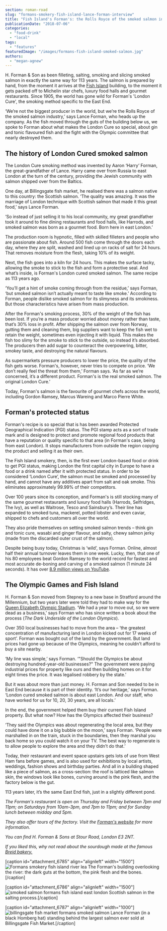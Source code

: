 ```yaml
---
section: roman-road
slug: "formans-smokery-fish-island-lance-forman-interview"
title: "Fish Island's Forman's: the Rolls Royce of the smoked salmon industry"
publicationDate: "2018-07-06"
categories: 
  - "food-drink"
  - "local"
tags: 
  - "features"
featuredImage: "/images/formans-fish-island-smoked-salmon.jpg"
authors: 
  - "megan-agnew"
---
```


H. Forman & Son as been filleting, salting, smoking and slicing smoked salmon in exactly the same way for 113 years. The salmon is prepared by hand, from the moment it arrives at the [Fish Island](https://romanroadlondon.com/history-fish-island/) building, to the moment it gets packed off to Michelin star chefs, luxury food halls and gourmet restaurants. Since 1905, the world has gone wild for Forman's 'London Cure', the smoking method specific to the East End.

‘We’re not the biggest producer in the world, but we’re the Rolls Royce of the smoked salmon industry,’ says Lance Forman, who heads up the company. As the fish moved through the guts of the building below us, we spoke to Forman about what makes the London Cure so special, about gin and tonic flavoured fish and the fight with the Olympic committee that nearly destroyed them.

## The history of London Cured smoked salmon

The London Cure smoking method was invented by Aaron ‘Harry’ Forman, the great-grandfather of Lance. Harry came over from Russia to east London at the turn of the century, providing the Jewish community with salmon shipped over from the Baltics.

One day, at Billingsgate fish market, he realised there was a salmon native to this country: the Scottish salmon. ‘The quality was amazing. It was the marriage of London technique with Scottish salmon that made it this great food,’ says Lance Forman.

‘So instead of just selling it to his local community, my great grandfather took it around to fine dining restaurants and food halls, like Harrods, and smoked salmon was born as a gourmet food. Born here in east London.’

The production room is hypnotic, filled with skilled filleters and people who are passionate about fish. Around 500 fish come through the doors each day, where they are split, washed and lined up on racks of salt for 24 hours. That removes moisture from the flesh, taking 10% of its weight.

Next, the fish goes into a kiln for 24 hours. This makes the surface tacky, allowing the smoke to stick to the fish and form a protective seal. And what’s inside, is Forman's London cured smoked salmon. The same recipe as 113 years ago.

‘You’ll get a hint of smoke coming through from the residue,’ says Forman, ‘but smoked salmon isn’t actually meant to taste like smoke.’ According to Forman, people dislike smoked salmon for its slimyness and its smokiness. But those characteristics have arisen from mass production.

After the Forman's smoking process, 30% of the weight of the fish has been lost. If you’re a mass producer worried about money rather than taste, that’s 30% loss in profit. After shipping the salmon over from Norway, gutting them and cleaning them, big suppliers want to keep the fish wet to retain the weight, sometimes even injecting it with liquid. This makes the fish too slimy for the smoke to stick to the outside, so instead it’s absorbed. The producers then add sugar to counteract the overpowering, bitter, smokey taste, and destroying the natural flavours.

As supermarkets pressure producers to lower the price, the quality of the fish gets worse. Forman's, however, never tries to compete on price. ‘We don’t really feel the threat from them,’ Forman says. ‘As far as we’re concerned, it’s a different product. Forman's is the real smoked salmon. The original London Cure.’

Today, Forman's salmon is the favourite of gourmet chefs across the world, including Gordon Ramsey, Marcus Wareing and Marco Pierre White.

## Forman's protected status

Forman's recipe is so special that is has been awarded Protected Geographical Indication (PGI) status. The PGI stamp acts as a sort of trade mark and is designed to protect and promote regional food products that have a reputation or quality specific to that area (in Forman's case, being from east London). It stops manufacturers from outside the region copying the product and selling it as their own.

The Fish Island smokery, then, is the first ever London-based food or drink to get PGI status, making London the first capital city in Europe to have a food or a drink named after it with protected status. In order to be considered ‘London Cure’, the salmon must be smoked and processed by hand, and cannot have any additives apart from salt and oak smoke. This eliminates approximately 99.99% of their competitors.

Over 100 years since its conception, and Forman's is still stocking many of the same gourmet restaurants and luxury food halls (Harrods, Selfridges, The Ivy), as well as Waitrose, Tesco and Sainsbury’s. Their line has expanded to smoked tuna, mackerel, potted lobster and even caviar, shipped to chefs and customers all over the world.

They also pride themselves on setting smoked salmon trends – think gin and tonic cure, wasabi and ginger flavour, and salty, chewy salmon jerky (made from the discarded outer crust of the salmon).

Despite being busy today, Christmas is ‘wild’, says Forman. Online, almost half their annual turnover leaves them in one week. Lucky, then, that one of his 80 employees beat Gordon Ramsey to the world record for fastest and most accurate de-boning and carving of a smoked salmon (1 minute 24 seconds). It has over [8.9 million views on YouTube](https://www.youtube.com/watch?v=bGJ6o09q0fQ&t=55s).

## The Olympic Games and Fish Island

H. Forman & Son moved from Stepney to a new base in Stratford around the Millennium, but two years later were told they had to make way for the [Queen Elizabeth Olympic Stadium](https://romanroadlondon.com/the-line-art-trail-olympic-park-cody-dock/). ‘We had a year to move out, so we were dead as a business,’ says Forman who has since written a book about the process (_The Dark Underside of the London Olympics_).

Over 350 local businesses had to move from the area – ‘the greatest concentration of manufacturing land in London kicked out for 17 weeks of sport’. Forman was bought out of the land by the government. But land prices had gone up because of the Olympics, meaning he couldn't afford to buy a site nearby.

‘My line was simple,’ says Forman. ‘"Should the Olympics be about destroying hundred-year-old businesses?" The government were paying industrial prices for property like ours and then building homes on it for eight times the price. It was legalised robbery by the state.’

But it was about more than just money. H. Forman and Son needed to be in East End because it is part of their identity. ‘It’s our heritage,’ says Forman. ‘London cured smoked salmon is about east London. And our staff, who have worked for us for 10, 20, 30 years, are all locals.’

In the end, the government helped them buy their current Fish Island property. But what now? How has the Olympics affected their business?

‘They said the Olympics was about regenerating the local area, but they could have done it on a big bubble on the moon,’ says Forman. ‘People were marshalled in on the train, stuck in the boundaries, then they marshal you back home so you could watch it on your TV. The best way to regenerate is to allow people to explore the area and they didn’t do that.’

Today, their restaurant and event space upstairs gets lots of use from West Ham fans before games, and is also used for exhibitions by local artists, weddings, fashion shows and birthday parties. And all in a building shaped like a piece of salmon, as a cross-section: the roof is latticed like salmon skin, the windows look like bones, curving around is the pink flesh, and the factory below is the gut.

113 years later, it’s the same East End fish, just in a slightly different pond.

_The Forman's restaurant is open on Thursday and Friday between 7pm and 11pm; on Saturdays from 10am-3pm, and 7pm to 11pm; and for Sunday lunch between midday and 5pm._

_They also offer tours of the factory. Visit the [Forman's website](https://www.formansfishisland.com/tour-groups.php) for more information._

_You can find H. Forman & Sons at Stour Road, London E3 2NT._

_If you liked this, why not read about the sourdough made at the famous [Breid bakery.](https://romanroadlondon.com/breid-bakery-miller-interview/)_

\[caption id="attachment\_6785" align="alignleft" width="1500"\]![Formans smokery fish island river lea](/images/formans-fish-island-smoked-salmon-3.jpg) The Forman's building overlooking the river: the dark guts at the bottom, the pink flesh and the bones.\[/caption\]

\[caption id="attachment\_6786" align="alignleft" width="1500"\]![smoked salmon formans fish island east london](/images/formans-fish-island-smoked-salmon-4.jpg) Scottish salmon in the salting process.\[/caption\]

\[caption id="attachment\_6787" align="alignleft" width="1000"\]![billingsgate fish market formans smoked salmon](/images/formans-fish-island-smoked-salmon-2.jpg) Lance Forman (in a black Homberg hat) standing behind the largest salmon ever sold at Billingsgate Fish Market.\[/caption\]


